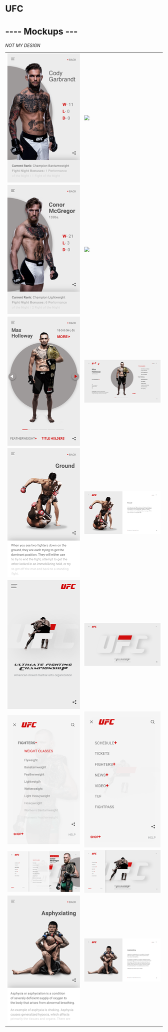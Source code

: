 # UFC



<table>
    <thead>
        <h1> ---- Mockups ---</h1><i>NOT MY DESIGN</i>
    </thead>
    <tbody>
        <tr>
            <td><img src="mockups/Cody_Garbrandt_mob.svg"></td>
            <td><img src="mockups/Cody_Garbrandt.svg"></td>
        </tr>
        <tr>
            <td><img src="mockups/Conor_McG._mob.svg"></td>
            <td><img src="mockups/Conor_McGregor.svg"></td>
        </tr>
        <tr>
            <td><img src="mockups/Fighters_mob.svg"></td>
            <td><img src="mockups/Fighters.svg"></td>
        </tr>
        <tr>
            <td><img src="mockups/Ground_mob.svg"></td>
            <td><img src="mockups/Ground.svg"></td>
        </tr>
        <tr>
            <td><img src="mockups/Home_mob.svg"></td>
            <td><img src="mockups/Home.svg"></td>
        </tr>
        <tr>
            <td><img src="mockups/Menu_fighters.svg"></td>
            <td><img src="mockups/Menu-1.svg"></td>
        </tr>
        <tr>
            <td><img src="mockups/Menu-Fighters.svg"></td>
            <td><img src="mockups/Menu.svg"></td>
        </tr>
        <tr>
            <td><img src="mockups/Receptions of fighters_mob.svg"></td>
            <td><img src="mockups/Receptions of fighters.svg"></td>
        </tr>
    </tbody>
</table>
